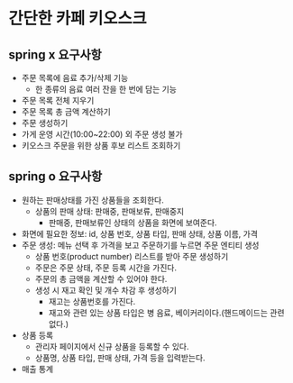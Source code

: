 # 간단한 카페 키오스크

## spring x 요구사항
- 주문 목록에 음료 추가/삭제 기능
  - 한 종류의 음료 여러 잔을 한 번에 담는 기능
- 주문 목록 전체 지우기
- 주문 목록 총 금액 계산하기
- 주문 생성하기 
- 가게 운영 시간(10:00~22:00) 외 주문 생성 불가
- 키오스크 주문을 위한 상품 후보 리스트 조회하기

## spring o 요구사항
- 원하는 판매상태를 가진 상품들을 조회한다.
  - 상품의 판매 상태: 판매중, 판매보류, 판매중지
    - 판매중, 판매보류인 상태의 상품을 화면에 보여준다.
- 화면에 필요한 정보: id, 상품 번호, 상품 타입, 판매 상태, 상품 이름, 가격
- 주문 생성: 메뉴 선택 후 가격을 보고 주문하기를 누르면 주문 엔티티 생성
  - 상품 번호(product number) 리스트를 받아 주문 생성하기
  - 주문은 주문 상태, 주문 등록 시간을 가진다.
  - 주문의 총 금액을 계산할 수 있어야 한다.
  - 생성 시 재고 확인 및 개수 차감 후 생성하기
    - 재고는 상품번호를 가진다.
    - 재고와 관련 있는 상품 타입은 병 음료, 베이커리이다.(핸드메이드는 관련 없다.)
- 상품 등록
  - 관리자 페이지에서 신규 상품을 등록할 수 있다. 
  - 상품명, 상품 타입, 판매 상태, 가격 등을 입력받는다.
- 매출 통계